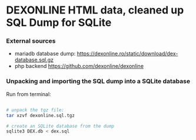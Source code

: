 # DEXONLINE HTML data, cleaned up SQL Dump for SQLite

### External sources
- mariadb database dump: https://dexonline.ro/static/download/dex-database.sql.gz
- php backend https://github.com/dexonline/dexonline

### Unpacking and importing the SQL dump into a SQLite database

Run from terminal:

```bash

# unpack the tgz file:
tar xzvf dexonline.sql.tgz

# create an SQLite database from the dump
sqlite3 DEX.db < dex.sql
```
